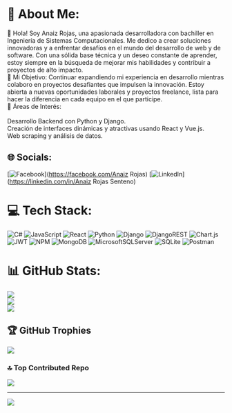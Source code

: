 # 💫 About Me:
👋 Hola! Soy Anaiz Rojas, una apasionada desarrolladora con bachiller en Ingeniería de Sistemas Computacionales. Me dedico a crear soluciones innovadoras y a enfrentar desafíos en el mundo del desarrollo de web y de software. Con una sólida base técnica y un deseo constante de aprender, estoy siempre en la búsqueda de mejorar mis habilidades y contribuir a proyectos de alto impacto.<br>🎯 Mi Objetivo: Continuar expandiendo mi experiencia en desarrollo mientras colaboro en proyectos desafiantes que impulsen la innovación. Estoy abierta a nuevas oportunidades laborales y proyectos freelance, lista para hacer la diferencia en cada equipo en el que participe.<br>💼 Áreas de Interés:<br><br>Desarrollo Backend con Python y Django.<br>Creación de interfaces dinámicas y atractivas usando React y Vue.js.<br>Web scraping y análisis de datos.<br>


## 🌐 Socials:
[![Facebook](https://img.shields.io/badge/Facebook-%231877F2.svg?logo=Facebook&logoColor=white)](https://facebook.com/Anaiz Rojas) [![LinkedIn](https://img.shields.io/badge/LinkedIn-%230077B5.svg?logo=linkedin&logoColor=white)](https://linkedin.com/in/Anaiz Rojas Senteno) 

# 💻 Tech Stack:
![C#](https://img.shields.io/badge/c%23-%23239120.svg?style=for-the-badge&logo=csharp&logoColor=white) ![JavaScript](https://img.shields.io/badge/javascript-%23323330.svg?style=for-the-badge&logo=javascript&logoColor=%23F7DF1E) ![React](https://img.shields.io/badge/react-%2320232a.svg?style=for-the-badge&logo=react&logoColor=%2361DAFB) ![Python](https://img.shields.io/badge/python-3670A0?style=for-the-badge&logo=python&logoColor=ffdd54) ![Django](https://img.shields.io/badge/django-%23092E20.svg?style=for-the-badge&logo=django&logoColor=white) ![DjangoREST](https://img.shields.io/badge/DJANGO-REST-ff1709?style=for-the-badge&logo=django&logoColor=white&color=ff1709&labelColor=gray) ![Chart.js](https://img.shields.io/badge/chart.js-F5788D.svg?style=for-the-badge&logo=chart.js&logoColor=white) ![JWT](https://img.shields.io/badge/JWT-black?style=for-the-badge&logo=JSON%20web%20tokens) ![NPM](https://img.shields.io/badge/NPM-%23CB3837.svg?style=for-the-badge&logo=npm&logoColor=white) ![MongoDB](https://img.shields.io/badge/MongoDB-%234ea94b.svg?style=for-the-badge&logo=mongodb&logoColor=white) ![MicrosoftSQLServer](https://img.shields.io/badge/Microsoft%20SQL%20Server-CC2927?style=for-the-badge&logo=microsoft%20sql%20server&logoColor=white) ![SQLite](https://img.shields.io/badge/sqlite-%2307405e.svg?style=for-the-badge&logo=sqlite&logoColor=white) ![Postman](https://img.shields.io/badge/Postman-FF6C37?style=for-the-badge&logo=postman&logoColor=white)
# 📊 GitHub Stats:
![](https://github-readme-stats.vercel.app/api?username=ANAIZR&theme=dark&hide_border=false&include_all_commits=false&count_private=false)<br/>
![](https://github-readme-streak-stats.herokuapp.com/?user=ANAIZR&theme=dark&hide_border=false)<br/>
![](https://github-readme-stats.vercel.app/api/top-langs/?username=ANAIZR&theme=dark&hide_border=false&include_all_commits=false&count_private=false&layout=compact)

## 🏆 GitHub Trophies
![](https://github-profile-trophy.vercel.app/?username=ANAIZR&theme=radical&no-frame=false&no-bg=false&margin-w=4)

### 🔝 Top Contributed Repo
![](https://github-contributor-stats.vercel.app/api?username=ANAIZR&limit=5&theme=dark&combine_all_yearly_contributions=true)

---
[![](https://visitcount.itsvg.in/api?id=ANAIZR&icon=6&color=0)](https://visitcount.itsvg.in)

<!-- Proudly created with GPRM ( https://gprm.itsvg.in ) -->
